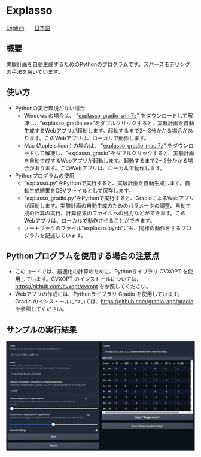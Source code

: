 # Explasso

[English](README.en.md) &nbsp;&nbsp;&nbsp;&nbsp;&nbsp; [日本語](README.jp.md)

## 概要
実験計画を自動生成するためのPythonのプログラムです。スパースモデリングの手法を用いています。

## 使い方
- Pythonの実行環境がない場合
    - Windows の場合は、 "[explasso_gradio_win.7z](https://github.com/tanaken-basis/explasso/raw/master/explasso_gradio_win.7z)" をダウンロードして解凍し、"explasso_gradio.exe"をダブルクリックすると、実験計画を自動生成するWebアプリが起動します。起動するまで2～3分かかる場合があります。このWebアプリは、ローカルで動作します。
    - Mac (Apple silicon) の場合は、 "[explasso_gradio_mac.7z](https://github.com/tanaken-basis/explasso/raw/master/explasso_gradio_mac.7z)" をダウンロードして解凍し、"explasso_gradio"をダブルクリックすると、実験計画を自動生成するWebアプリが起動します。起動するまで2～3分かかる場合があります。このWebアプリは、ローカルで動作します。
- Pythonプログラムの使用
    - "explasso.py"をPythonで実行すると、実験計画を自動生成します。自動生成結果をCSVファイルとして保存します。
    - "explasso_gradio.py"をPythonで実行すると、GradioによるWebアプリが起動します。実験計画の自動生成のためのパラメータの調整、自動生成の計算の実行、計算結果のファイルへの出力などができます。このWebアプリは、ローカルで動作させることができます。
    - ノートブックのファイル"explasso.ipynb"にも、同様の動作をするプログラムを記述しています。

## Pythonプログラムを使用する場合の注意点
- このコードでは、最適化の計算のために、Pythonライブラリ CVXOPT を使用しています。CVXOPT のインストールについては、https://github.com/cvxopt/cvxopt を参照してください。
- Webアプリの作成には、Pythonライブラリ Gradio を使用しています。Gradio のインストールについては、https://github.com/gradio-app/gradio を参照してください。

## サンプルの実行結果

![alt text](explasso_gradio-1.jpg)
